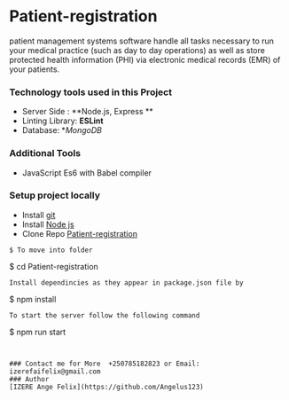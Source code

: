 # Patient-registration
patient management systems software handle all tasks necessary to run your medical practice (such as day to day operations) as well as store protected health information (PHI) via electronic medical records (EMR) of your patients.


### Technology tools used in this Project

* Server Side : **Node.js, Express **
* Linting Library: **ESLint**
* Database: **MongoDB*

### Additional Tools

* JavaScript Es6 with Babel compiler


### Setup project locally

* Install [git](https://git-scm.com/downloads)
* Install [Node js](https://nodejs.org/en/)
* Clone Repo [Patient-registration](https://github.com/Angelus123/)

```
$ To move into folder
```
$ cd Patient-registration
```
Install dependincies as they appear in package.json file by

```
$ npm install
```
To start the server follow the following command

```
$ npm run start
```


### Contact me for More  +250785182823 or Email: izerefaifelix@gmail.com
### Author
[IZERE Ange Felix](https://github.com/Angelus123)
